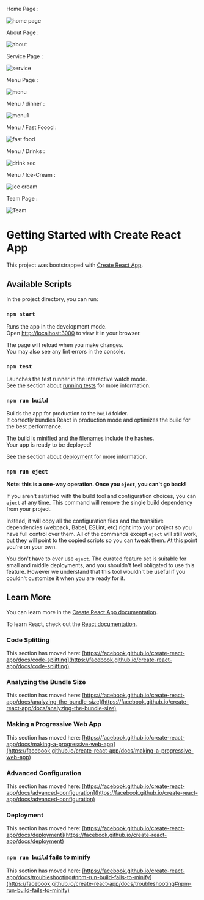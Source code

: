 Home Page :

![home page](https://github.com/shahmeerrizwan/Bano-Qabil-2.O-React/assets/148860820/750b4fc9-6b21-4149-a628-4a33eab895a6)

About Page :

![about](https://github.com/shahmeerrizwan/Bano-Qabil-2.O-React/assets/148860820/1340fd64-1e02-4d84-92f3-26cc705c4cdc)

Service Page :

![service](https://github.com/shahmeerrizwan/Bano-Qabil-2.O-React/assets/148860820/f7231ecc-b0c7-4ada-a6fd-b58bd042a899)

Menu Page :

![menu](https://github.com/shahmeerrizwan/Bano-Qabil-2.O-React/assets/148860820/2783612a-504b-4d6a-8baa-0522e1f624c3)



Menu / dinner :

![menu1](https://github.com/shahmeerrizwan/Bano-Qabil-2.O-React/assets/148860820/f829762c-8b66-453e-9f9d-45ffcb48651f)


Menu / Fast Foood :


![fast food](https://github.com/shahmeerrizwan/Bano-Qabil-2.O-React/assets/148860820/95d02f50-4f50-47dd-becf-7a3b509c9aff)


Menu / Drinks :


![drink sec](https://github.com/shahmeerrizwan/Bano-Qabil-2.O-React/assets/148860820/c72b9e53-fec4-4cbb-b9a6-95f71bafaded)


Menu / Ice-Cream :


![ice cream](https://github.com/shahmeerrizwan/Bano-Qabil-2.O-React/assets/148860820/4dac8de7-54fe-4ae0-890a-280cd7dc5e84)


Team Page :


![Team](https://github.com/shahmeerrizwan/Bano-Qabil-2.O-React/assets/148860820/e3fb8f1a-5b87-47fd-95ac-5303fc23a4fd)



# Getting Started with Create React App

This project was bootstrapped with [Create React App](https://github.com/facebook/create-react-app).

## Available Scripts

In the project directory, you can run:

### `npm start`

Runs the app in the development mode.\
Open [http://localhost:3000](http://localhost:3000) to view it in your browser.

The page will reload when you make changes.\
You may also see any lint errors in the console.

### `npm test`

Launches the test runner in the interactive watch mode.\
See the section about [running tests](https://facebook.github.io/create-react-app/docs/running-tests) for more information.

### `npm run build`

Builds the app for production to the `build` folder.\
It correctly bundles React in production mode and optimizes the build for the best performance.

The build is minified and the filenames include the hashes.\
Your app is ready to be deployed!

See the section about [deployment](https://facebook.github.io/create-react-app/docs/deployment) for more information.

### `npm run eject`

**Note: this is a one-way operation. Once you `eject`, you can't go back!**

If you aren't satisfied with the build tool and configuration choices, you can `eject` at any time. This command will remove the single build dependency from your project.

Instead, it will copy all the configuration files and the transitive dependencies (webpack, Babel, ESLint, etc) right into your project so you have full control over them. All of the commands except `eject` will still work, but they will point to the copied scripts so you can tweak them. At this point you're on your own.

You don't have to ever use `eject`. The curated feature set is suitable for small and middle deployments, and you shouldn't feel obligated to use this feature. However we understand that this tool wouldn't be useful if you couldn't customize it when you are ready for it.

## Learn More

You can learn more in the [Create React App documentation](https://facebook.github.io/create-react-app/docs/getting-started).

To learn React, check out the [React documentation](https://reactjs.org/).

### Code Splitting

This section has moved here: [https://facebook.github.io/create-react-app/docs/code-splitting](https://facebook.github.io/create-react-app/docs/code-splitting)

### Analyzing the Bundle Size

This section has moved here: [https://facebook.github.io/create-react-app/docs/analyzing-the-bundle-size](https://facebook.github.io/create-react-app/docs/analyzing-the-bundle-size)

### Making a Progressive Web App

This section has moved here: [https://facebook.github.io/create-react-app/docs/making-a-progressive-web-app](https://facebook.github.io/create-react-app/docs/making-a-progressive-web-app)

### Advanced Configuration

This section has moved here: [https://facebook.github.io/create-react-app/docs/advanced-configuration](https://facebook.github.io/create-react-app/docs/advanced-configuration)

### Deployment

This section has moved here: [https://facebook.github.io/create-react-app/docs/deployment](https://facebook.github.io/create-react-app/docs/deployment)

### `npm run build` fails to minify

This section has moved here: [https://facebook.github.io/create-react-app/docs/troubleshooting#npm-run-build-fails-to-minify](https://facebook.github.io/create-react-app/docs/troubleshooting#npm-run-build-fails-to-minify)
